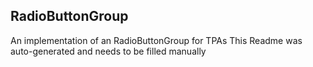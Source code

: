 ## RadioButtonGroup
An implementation of an RadioButtonGroup for TPAs
This Readme was auto-generated and needs to be filled manually

